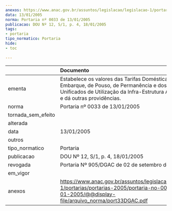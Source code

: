 ```yaml
---
anexos: https://www.anac.gov.br/assuntos/legislacao/legislacao-1/portarias/portarias-2005/portaria-no-0033-de-13-01-2005/@@display-file/arquivo_norma/port33DGAC.pdf
data: 13/01/2005
norma: Portaria nº 0033 de 13/01/2005
publicacao: DOU Nº 12, S/1, p. 4, 18/01/2005
tags:
- portaria
tipo_normatico: Portaria
hide: 
- toc 
 
---
```


|                    | Documento                                                                                                                                                                           |
|:-------------------|:------------------------------------------------------------------------------------------------------------------------------------------------------------------------------------|
| ementa             | Estabelece os valores das Tarifas Domésticas de Embarque, de Pouso, de Permanência e dos Preços Unificados de Utilização da Infra-Estrutura Aeroportuária e dá outras providências. |
| norma              | Portaria nº 0033 de 13/01/2005                                                                                                                                                      |
| tornada_sem_efeito |                                                                                                                                                                                     |
| alterada           |                                                                                                                                                                                     |
| data               | 13/01/2005                                                                                                                                                                          |
| outros             |                                                                                                                                                                                     |
| tipo_normatico     | Portaria                                                                                                                                                                            |
| publicacao         | DOU Nº 12, S/1, p. 4, 18/01/2005                                                                                                                                                    |
| revogada           | Portaria Nº 905/DGAC de 02 de setembro de 2005                                                                                                                                      |
| em_vigor           |                                                                                                                                                                                     |
| anexos             | https://www.anac.gov.br/assuntos/legislacao/legislacao-1/portarias/portarias-2005/portaria-no-0033-de-13-01-2005/@@display-file/arquivo_norma/port33DGAC.pdf                        |